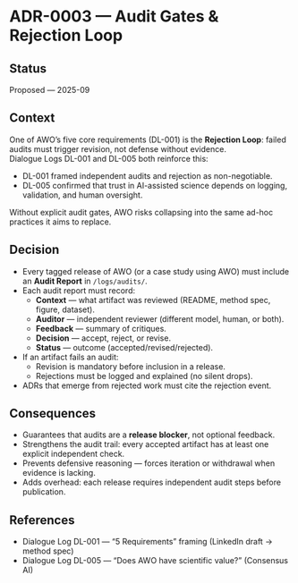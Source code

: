 # ADR-0003 — Audit Gates & Rejection Loop

## Status
Proposed — 2025-09

## Context
One of AWO’s five core requirements (DL-001) is the **Rejection Loop**: failed audits must trigger revision, not defense without evidence.  
Dialogue Logs DL-001 and DL-005 both reinforce this:  
- DL-001 framed independent audits and rejection as non-negotiable.  
- DL-005 confirmed that trust in AI-assisted science depends on logging, validation, and human oversight.  

Without explicit audit gates, AWO risks collapsing into the same ad-hoc practices it aims to replace.

## Decision
- Every tagged release of AWO (or a case study using AWO) must include an **Audit Report** in `/logs/audits/`.  
- Each audit report must record:  
  - **Context** — what artifact was reviewed (README, method spec, figure, dataset).  
  - **Auditor** — independent reviewer (different model, human, or both).  
  - **Feedback** — summary of critiques.  
  - **Decision** — accept, reject, or revise.  
  - **Status** — outcome (accepted/revised/rejected).  
- If an artifact fails an audit:  
  - Revision is mandatory before inclusion in a release.  
  - Rejections must be logged and explained (no silent drops).  
- ADRs that emerge from rejected work must cite the rejection event.  

## Consequences
- Guarantees that audits are a **release blocker**, not optional feedback.  
- Strengthens the audit trail: every accepted artifact has at least one explicit independent check.  
- Prevents defensive reasoning — forces iteration or withdrawal when evidence is lacking.  
- Adds overhead: each release requires independent audit steps before publication.

## References
- Dialogue Log DL-001 — “5 Requirements” framing (LinkedIn draft → method spec)  
- Dialogue Log DL-005 — “Does AWO have scientific value?” (Consensus AI)  
